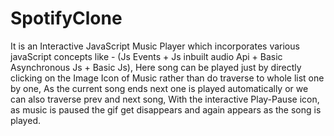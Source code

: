 # SpotifyClone
It is an Interactive JavaScript Music Player
which incorporates various javaScript concepts like - (Js Events + Js inbuilt audio Api + Basic Asynchronous Js + Basic Js),
Here song can be played just by directly clicking on the Image Icon of Music rather than do traverse to whole list one by one,
As the current song ends next one is played automatically or 
we can also traverse prev and next song, With the interactive Play-Pause icon,
as music is paused the gif get disappears and again appears as the song is played.
